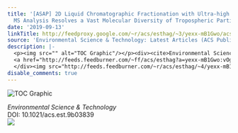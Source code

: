 ```yaml
---
title: '[ASAP] 2D Liquid Chromatographic Fractionation with Ultra-high Resolution
  MS Analysis Resolves a Vast Molecular Diversity of Tropospheric Particle Organics'
date: '2019-09-13'
linkTitle: http://feedproxy.google.com/~r/acs/esthag/~3/yexx-mB1Gwo/acs.est.9b03839
source: 'Environmental Science & Technology: Latest Articles (ACS Publications)'
description: |-
  <p><img src="" alt="TOC Graphic"/></p><div><cite>Environmental Science & Technology</cite></div><div>DOI: 10.1021/acs.est.9b03839</div><div class="feedflare">
  <a href="http://feeds.feedburner.com/~ff/acs/esthag?a=yexx-mB1Gwo:vOgRMDdNq5s:yIl2AUoC8zA"><img src="http://feeds.feedburner.com/~ff/acs/esthag?d=yIl2AUoC8zA" border="0"></img></a>
  </div><img src="http://feeds.feedburner.com/~r/acs/esthag/~4/yexx-mB1Gwo" height="1" width="1" ...
disable_comments: true
---
```

<p><img src="" alt="TOC Graphic"/></p><div><cite>Environmental Science & Technology</cite></div><div>DOI: 10.1021/acs.est.9b03839</div><div class="feedflare">
<a href="http://feeds.feedburner.com/~ff/acs/esthag?a=yexx-mB1Gwo:vOgRMDdNq5s:yIl2AUoC8zA"><img src="http://feeds.feedburner.com/~ff/acs/esthag?d=yIl2AUoC8zA" border="0"></img></a>
</div><img src="http://feeds.feedburner.com/~r/acs/esthag/~4/yexx-mB1Gwo" height="1" width="1" ...